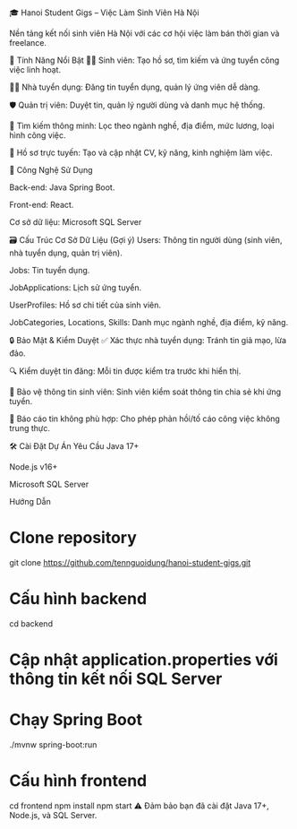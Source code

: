 🎓 Hanoi Student Gigs – Việc Làm Sinh Viên Hà Nội

Nền tảng kết nối sinh viên Hà Nội với các cơ hội việc làm bán thời gian và freelance.

🚀 Tính Năng Nổi Bật
🧑‍🎓 Sinh viên: Tạo hồ sơ, tìm kiếm và ứng tuyển công việc linh hoạt.

🧑‍💼 Nhà tuyển dụng: Đăng tin tuyển dụng, quản lý ứng viên dễ dàng.

🛡️ Quản trị viên: Duyệt tin, quản lý người dùng và danh mục hệ thống.

🔎 Tìm kiếm thông minh: Lọc theo ngành nghề, địa điểm, mức lương, loại hình công việc.

📄 Hồ sơ trực tuyến: Tạo và cập nhật CV, kỹ năng, kinh nghiệm làm việc.

🧰 Công Nghệ Sử Dụng

Back-end: Java Spring Boot.

Front-end: React.

Cơ sở dữ liệu: Microsoft SQL Server

🗃️ Cấu Trúc Cơ Sở Dữ Liệu (Gợi ý)
Users: Thông tin người dùng (sinh viên, nhà tuyển dụng, quản trị viên).

Jobs: Tin tuyển dụng.

JobApplications: Lịch sử ứng tuyển.

UserProfiles: Hồ sơ chi tiết của sinh viên.

JobCategories, Locations, Skills: Danh mục ngành nghề, địa điểm, kỹ năng.

🔒 Bảo Mật & Kiểm Duyệt
✅ Xác thực nhà tuyển dụng: Tránh tin giả mạo, lừa đảo.

🔍 Kiểm duyệt tin đăng: Mỗi tin được kiểm tra trước khi hiển thị.

🔐 Bảo vệ thông tin sinh viên: Sinh viên kiểm soát thông tin chia sẻ khi ứng tuyển.

🚩 Báo cáo tin không phù hợp: Cho phép phản hồi/tố cáo công việc không trung thực.

🛠️ Cài Đặt Dự Án
Yêu Cầu
Java 17+

Node.js v16+

Microsoft SQL Server

Hướng Dẫn
# Clone repository
git clone https://github.com/tennguoidung/hanoi-student-gigs.git

# Cấu hình backend
cd backend
# Cập nhật application.properties với thông tin kết nối SQL Server

# Chạy Spring Boot
./mvnw spring-boot:run

# Cấu hình frontend
cd frontend
npm install
npm start
⚠️ Đảm bảo bạn đã cài đặt Java 17+, Node.js, và SQL Server.
